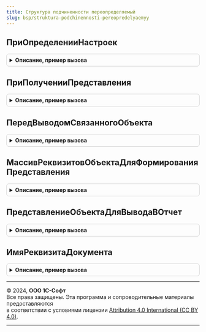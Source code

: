 ```yaml
---
title: Структура подчиненности переопределяемый
slug: bsp/struktura-podchinennosti-pereopredelyaemyy
---
```



## ПриОпределенииНастроек
<details style="margin: 1em 0; padding: 0.5em; border: 1px solid #ccc; border-radius: 6px;">

<summary style="font-weight: bold; cursor: pointer;">Описание, пример вызова</summary>

```bsl

// Вызывается для получения настроек подсистемы.
//
// Параметры:
//  Настройки - Структура:
//   * Реквизиты - Соответствие из КлючИЗначение - для переопределения имен реквизитов объекта, в которых содержится информация
//                                о сумме и валюте, выводимых в списке связанных документов.
//                                В ключе указывается полное имя объекта метаданных, в значении - соответствие
//                                реквизитов Валюта и СуммаДокумента с реальными реквизитами объекта.
//                                Если не задано, то значения зачитываются из реквизитов Валюта и СуммаДокумента.
//   * РеквизитыДляПредставления - Соответствие из КлючИЗначение - для переопределения представления объектов, выводимых
//                                в списке связанных документов. В ключе указывается полное имя объекта метаданных, в
//                                значении - массив имен реквизитов, значения которых участвуют в формировании представления.
//                                Для формирования представления перечисленных здесь объектов будет вызываться
//                                процедура СтруктураПодчиненностиПереопределяемый.ПриПолученииПредставления.
//
// Пример:
//	Реквизиты = Новый Соответствие;
//	Реквизиты.Вставить("СуммаДокумента", Метаданные.Документы.СчетНаОплатуПокупателю.Реквизиты.СуммаОплаты.Имя);
//	Реквизиты.Вставить("Валюта", Метаданные.Документы.СчетНаОплатуПокупателю.Реквизиты.ВалютаДокумента.Имя);
//	Настройки.Реквизиты.Вставить(Метаданные.Документы.СчетНаОплатуПокупателю.ПолноеИмя(), Реквизиты);
//
//	РеквизитыДляПредставления = Новый Массив;
//	РеквизитыДляПредставления.Добавить(Метаданные.Документы.ЭлектронноеПисьмоИсходящее.Реквизиты.ДатаОтправления.Имя);
//	РеквизитыДляПредставления.Добавить(Метаданные.Документы.ЭлектронноеПисьмоИсходящее.Реквизиты.Тема.Имя);
//	РеквизитыДляПредставления.Добавить(Метаданные.Документы.ЭлектронноеПисьмоИсходящее.Реквизиты.СписокПолучателейПисьма.Имя);
//	Настройки.РеквизитыДляПредставления.Вставить(Метаданные.Документы.ЭлектронноеПисьмоИсходящее.ПолноеИмя(),
//		РеквизитыДляПредставления);
//
Процедура ПриОпределенииНастроек(Настройки) Экспорт
```

Пример вызова
```bsl
СтруктураПодчиненностиПереопределяемый.ПриОпределенииНастроек(Настройки) 
```
</details>

## ПриПолученииПредставления
<details style="margin: 1em 0; padding: 0.5em; border: 1px solid #ccc; border-radius: 6px;">

<summary style="font-weight: bold; cursor: pointer;">Описание, пример вызова</summary>

```bsl

// Вызывается для получения представления объектов, выводимых в списке связанных документов.
// Только для тех объектов, которые перечислены в свойстве РеквизитыДляПредставления параметра Настройки
// процедуры СтруктураПодчиненностиПереопределяемый.ПриОпределенииНастроек.
//
// Параметры:
//  ТипДанных - ЛюбаяСсылка - тип ссылки выводимого объекта, см. свойство Тип критерия отбора СвязанныеДокументы.
//  Данные    - ВыборкаИзРезультатаЗапроса
//            - Структура - содержит значения полей, из которых формируется представление:
//               * Ссылка - ЛюбаяСсылка - ссылка объекта, выводимого в списке связанных документов.
//               * ДополнительныйРеквизит1 - Произвольный - значение первого реквизита, указанного в массиве
//                 РеквизитыДляПредставления параметра Настройки процедуры ПриОпределенииНастроек.
//               * ДополнительныйРеквизит2 - Произвольный - значение второго реквизита...
//               ...
//  Представление - Строка - поместить в этот параметр рассчитанное представление объекта.
//  СтандартнаяОбработка - Булево - поместить в этот параметр Ложь, если установлено значение параметра Представление.
//
Процедура ПриПолученииПредставления(ТипДанных, Данные, Представление, СтандартнаяОбработка) Экспорт
```

Пример вызова
```bsl
СтруктураПодчиненностиПереопределяемый.ПриПолученииПредставления(ТипДанных, Данные, Представление, СтандартнаяОбработка) 
```
</details>

## ПередВыводомСвязанногоОбъекта
<details style="margin: 1em 0; padding: 0.5em; border: 1px solid #ccc; border-radius: 6px;">

<summary style="font-weight: bold; cursor: pointer;">Описание, пример вызова</summary>

```bsl

// Позволяет повлиять на вывод объектов в отчет Связанные документы.
//  Вывод еще не начат - выполняется получение данных.
//
// Параметры:
//  Объект - СправочникСсылка
//         - ДокументСсылка
//         - ЗадачаСсылка
//         - БизнесПроцессСсылка
//         - ПланВидовХарактеристикСсылка -
//           ссылка на объект структуры подчиненности, который подлежит выводу в отчет.
//  СвойстваОбъекта - Структура - признаки, описывающие состояние объекта, где:
//    * ЭтоОсновной - Булево - если Истина, то  это объект для которого формируется структура.
//    * ЭтоСлужебный - Булево - если Истина, то объект не обязателен к выводу. По умолчанию - Ложь.
//    * ЭтоПодчиненный - Булево - если Истина, то объект является подчиненным по отношению к основному.
//    * Выводился - Структура - счетчик частоты вывода объекта суммарно и в подчиненных, где:
//        * Итого - Число - суммарная частота вывода объекта.
//        * ВПодчиненных - Число - частота вывода объекта в подчиненных.
//  Отказ - Булево - если Истина, то объект не будет выведен в отчет.
//          При этом, это не мешает выводу подчиненных ему объектов.
//
Процедура ПередВыводомСвязанногоОбъекта(Объект, СвойстваОбъекта, Отказ) Экспорт
```

Пример вызова
```bsl
СтруктураПодчиненностиПереопределяемый.ПередВыводомСвязанногоОбъекта(Объект, СвойстваОбъекта, Отказ) 
```
</details>

## МассивРеквизитовОбъектаДляФормированияПредставления
<details style="margin: 1em 0; padding: 0.5em; border: 1px solid #ccc; border-radius: 6px;">

<summary style="font-weight: bold; cursor: pointer;">Описание, пример вызова</summary>

```bsl

// Устарела. Следует использовать СтруктураПодчиненностиПереопределяемый.ПриОпределенииНастроек.
// См. свойство РеквизитыДляПредставления параметра Настройки.
// Формирует массив реквизитов документа.
//
// Параметры:
//  ИмяДокумента - Строка - имя документа.
//
// Возвращаемое значение:
//   Массив - массив наименований реквизитов документа.
//
Функция МассивРеквизитовОбъектаДляФормированияПредставления(ИмяДокумента) Экспорт
```

Пример вызова
```bsl
Результат = СтруктураПодчиненностиПереопределяемый.МассивРеквизитовОбъектаДляФормированияПредставления(ИмяДокумента) 
```
</details>

## ПредставлениеОбъектаДляВыводаВОтчет
<details style="margin: 1em 0; padding: 0.5em; border: 1px solid #ccc; border-radius: 6px;">

<summary style="font-weight: bold; cursor: pointer;">Описание, пример вызова</summary>

```bsl

// Устарела. Следует использовать СтруктураПодчиненностиПереопределяемый.ПриПолученииПредставления.
// Получает представление документа для печати.
//
// Параметры:
//  Выборка - ВыборкаИзРезультатаЗапроса - структура или выборка из результатов запроса
//            в которой содержатся дополнительные реквизиты, на основании
//            которых можно сформировать переопределенное представление
//            документа для вывода в отчет "Структура подчиненности".
//
// Возвращаемое значение:
//   - Строка
//   - Неопределено - переопределенное представление документа, или Неопределено,
//                    если для данного типа документов такое не задано.
//
Функция ПредставлениеОбъектаДляВыводаВОтчет(Выборка) Экспорт
```

Пример вызова
```bsl
Результат = СтруктураПодчиненностиПереопределяемый.ПредставлениеОбъектаДляВыводаВОтчет(Выборка) 
```
</details>

## ИмяРеквизитаДокумента
<details style="margin: 1em 0; padding: 0.5em; border: 1px solid #ccc; border-radius: 6px;">

<summary style="font-weight: bold; cursor: pointer;">Описание, пример вызова</summary>

```bsl

// Устарела. Следует использовать СтруктураПодчиненностиПереопределяемый.ПриОпределенииНастроек.
// См. свойство Реквизиты параметра Настройки.
// Возвращает имя реквизита документа, в котором содержится информация о Сумме и Валюте документа для вывода в
// структуру подчиненности.
// По умолчанию используются реквизиты Валюта и СуммаДокумента. Если для конкретного документа или конфигурации в целом
// используются другие
// реквизиты, то переопределить значения по умолчанию можно в данной функции.
//
// Параметры:
//  ИмяДокумента  - Строка - имя документа, для которого надо получить имя реквизита.
//  Реквизит      - Строка - строка, может принимать значения "Валюта" и "СуммаДокумента".
//
// Возвращаемое значение:
//   Строка   - имя реквизита документа, в котором содержится информация о Валюте или Сумме.
//
Функция ИмяРеквизитаДокумента(ИмяДокумента, Реквизит) Экспорт
```

Пример вызова
```bsl
Результат = СтруктураПодчиненностиПереопределяемый.ИмяРеквизитаДокумента(ИмяДокумента, Реквизит) 
```
</details>

---

© 2024, **ООО 1С-Софт**  
Все права защищены. Эта программа и сопроводительные материалы предоставляются  
в соответствии с условиями лицензии [Attribution 4.0 International (CC BY 4.0)](https://creativecommons.org/licenses/by/4.0/legalcode).

---
